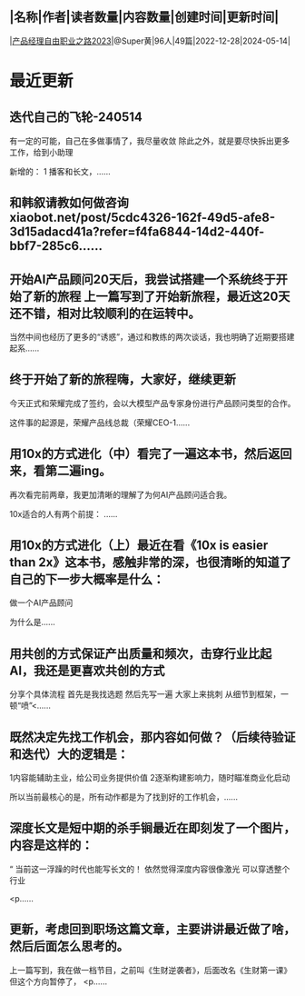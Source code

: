 |名称|作者|读者数量|内容数量|创建时间|更新时间|
---
|[产品经理自由职业之路2023](https://xiaobot.net/p/ProductFreedom?refer=0b133df9-27dc-423b-8101-639049001c13)|@Super黄|96人|49篇|2022-12-28|2024-05-14|

# 最近更新
## 迭代自己的飞轮-240514

有一定的可能，自己在多做事情了，我尽量收敛
除此之外，就是要尽快拆出更多工作，给到小助理

新增的：
1 播客和长文，......
## 和韩叙请教如何做咨询xiaobot.net/post/5cdc4326-162f-49d5-afe8-3d15adacd41a?refer=f4fa6844-14d2-440f-bbf7-285c6......
## 开始AI产品顾问20天后，我尝试搭建一个系统终于开始了新的旅程 上一篇写到了开始新旅程，最近这20天还不错，相对比较顺利的在运转中。

当然中间也经历了更多的“诱惑”，通过和教练的两次谈话，我也明确了近期要搭建起系......
## 终于开始了新的旅程嗨，大家好，继续更新

今天正式和荣耀完成了签约，会以大模型产品专家身份进行产品顾问类型的合作。

这件事的起源是，荣耀产品线总裁（荣耀CEO-1......
## 用10x的方式进化（中）看完了一遍这本书，然后返回来，看第二遍ing。

再次看完前两章，我更加清晰的理解了为何AI产品顾问适合我。

10x适合的人有两个前提：
......
## 用10x的方式进化（上）最近在看《10x is easier than 2x》这本书，感触非常的深，也很清晰的知道了自己的下一步大概率是什么：

做一个AI产品顾问

为什么是......
## 用共创的方式保证产出质量和频次，击穿行业比起AI，我还是更喜欢共创的方式

分享个具体流程
首先是我找选题
然后先写一遍
大家上来挑刺
从细节到框架，一顿“喷”<......
## 既然决定先找工作机会，那内容如何做？（后续待验证和迭代）大的逻辑是：
1内容能辅助主业，给公司业务提供价值
2逐渐构建影响力，随时瞄准商业化启动

所以当前最核心的是，所有动作都是为了找到好的工作机会，......
## 深度长文是短中期的杀手锏最近在即刻发了一个图片，内容是这样的：
“
当前这一浮躁的时代也能写长文的！
依然觉得深度内容很像激光
可以穿透整个行业

<p......
## 更新，考虑回到职场这篇文章，主要讲讲最近做了啥，然后后面怎么思考的。

上一篇写到，我在做一档节目，之前叫《生财逆袭者》，后面改名《生财第一课》
但这个方向暂停了，
<p......

